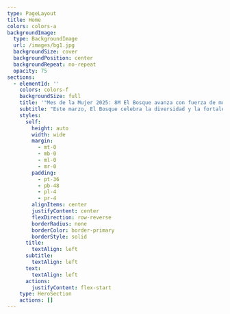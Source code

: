 ```yaml
---
type: PageLayout
title: Home
colors: colors-a
backgroundImage:
  type: BackgroundImage
  url: /images/bg1.jpg
  backgroundSize: cover
  backgroundPosition: center
  backgroundRepeat: no-repeat
  opacity: 75
sections:
  - elementId: ''
    colors: colors-f
    backgroundSize: full
    title: '"Mes de la Mujer 2025: 8M El Bosque avanza con fuerza de mujer"'
    subtitle: "Este marzo, El Bosque celebra la diversidad y la fortaleza de las mujeres que dan vida a nuestra comuna. En el marco del Mes de la Mujer, homenajearemos a 2000 vecinas a través de sus retratos, representando la riqueza y pluralidad de todas las mujeres bosquinas: trabajadoras, emprendedoras, estudiantes, cuidadoras, artistas y más.Estas imágenes reflejarán el esfuerzo, el compromiso y el coraje de quienes construyen día a día un El Bosque lleno de oportunidades e igualdad. ¡Juntas avanzamos con fuerza de mujer! \U0001F49C"
    styles:
      self:
        height: auto
        width: wide
        margin:
          - mt-0
          - mb-0
          - ml-0
          - mr-0
        padding:
          - pt-36
          - pb-48
          - pl-4
          - pr-4
        alignItems: center
        justifyContent: center
        flexDirection: row-reverse
        borderRadius: none
        borderColor: border-primary
        borderStyle: solid
      title:
        textAlign: left
      subtitle:
        textAlign: left
      text:
        textAlign: left
      actions:
        justifyContent: flex-start
    type: HeroSection
    actions: []
---
```

